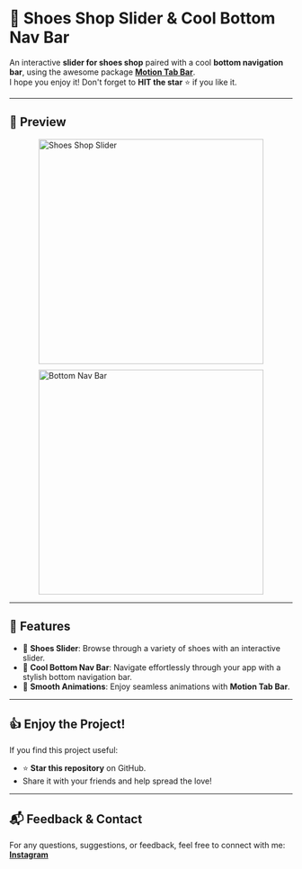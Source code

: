 # 👟 Shoes Shop Slider & Cool Bottom Nav Bar

An interactive **slider for shoes shop** paired with a cool **bottom navigation bar**, using the awesome package [**Motion Tab Bar**](https://pub.dev/packages/motion_tab_bar).  
I hope you enjoy it! Don't forget to **HIT the star** ⭐ if you like it.

---

## 📸 Preview

<div style="display: flex; gap: 10px; flex-wrap: wrap; justify-content: center;">
    <img src="https://github.com/aradazr/shoes/assets/150952102/fd73727e-57bc-4f57-b7d7-758bb030610d" alt="Shoes Shop Slider" width="400"/>
    <img src="https://github.com/aradazr/shoes/assets/150952102/d2163b15-5b47-4337-a607-f533260e2581" alt="Bottom Nav Bar" width="400"/>
</div>

---

## 🚀 Features

- 👟 **Shoes Slider**: Browse through a variety of shoes with an interactive slider.
- 🧭 **Cool Bottom Nav Bar**: Navigate effortlessly through your app with a stylish bottom navigation bar.
- 🎨 **Smooth Animations**: Enjoy seamless animations with **Motion Tab Bar**.

---

## 👍 Enjoy the Project!

If you find this project useful:
- ⭐ **Star this repository** on GitHub.
- Share it with your friends and help spread the love!

---

## 📬 Feedback & Contact

For any questions, suggestions, or feedback, feel free to connect with me:  
[**Instagram**](https://www.instagram.com/aradazr.dev)
